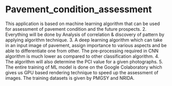 # Pavement_condition_assessment

This application is based on machine learning algorithm that can be used for assessment of pavement condition and the future prospects.
2. Everything will be done by Analysis of correlation & discovery of pattern by applying algorithm technique.
3. A deep learning algorithm which can take in an input image of pavement, assign importance to various aspects and be able to differentiate one from other. The pre-processing required in CNN algorithm is much lower as compared to other classification algorithm.
4. The algorithm will also determine the PCI value for a given photographs.
5. The entire training of ML model is done on the Google Colaboratory which gives us GPU based rendering technique to speed up the assessment of images. The training datasets is given by PMGSY and NRIDA.
